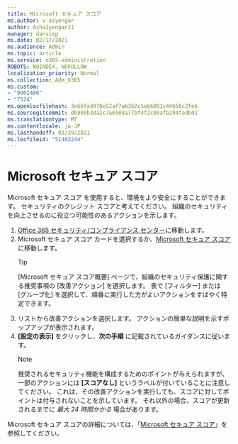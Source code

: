 ```yaml
---
title: Microsoft セキュア スコア
ms.author: v-aiyengar
author: AshaIyengar21
manager: dansimp
ms.date: 02/17/2021
ms.audience: Admin
ms.topic: article
ms.service: o365-administration
ROBOTS: NOINDEX, NOFOLLOW
localization_priority: Normal
ms.collection: Adm_O365
ms.custom:
- "9002486"
- "7524"
ms.openlocfilehash: 3e66fad970e52af7ab3b2c5a66001c44b50c2fe6
ms.sourcegitcommit: db908b3da2c7a6508a77bf4f2c80afb294fadbd1
ms.translationtype: MT
ms.contentlocale: ja-JP
ms.lasthandoff: 03/29/2021
ms.locfileid: "51403244"
---
```

# <a name="microsoft-secure-score"></a>Microsoft セキュア スコア

Microsoft セキュア スコア を使用すると、環境をより安全にすることができます。 セキュリティのクレジット スコアと考えてください。 組織のセキュリティを向上させるのに役立つ可能性のあるアクションを示します。

1. [Office 365 セキュリティ/コンプライアンス センター](https://go.microsoft.com/fwlink/p/?linkid=2077143)に移動します。
1. Microsoft セキュア スコア カードを選択するか、[Microsoft セキュア スコア](https://go.microsoft.com/fwlink/?linkid=2099589)に移動します。
    > [!TIP]
    >  [Microsoft セキュア スコア概要] ページで、組織のセキュリティ保護に関する推奨事項の [改善アクション] を選択します。 表で [フィルター] または [グループ化] を選択して、順番に実行した方がよいアクションをすばやく特定できます。
1. リストから改善アクションを選択します。 アクションの簡単な説明を示すポップアップが表示されます。
1. **[設定の表示]** をクリックし、**次の手順** に記載されているガイダンスに従います。
    > [!NOTE]
    > 推奨されるセキュリティ機能を構成するためのポイントが与えられますが、一部のアクションには **[スコアなし]** というラベルが付いていることに注意してください。 これは、その改善アクションを実行しても、スコアに対してポイントは付与されないことを示しています。 それ以外の場合、スコアが更新されるまでに *最大 24 時間かかる* 場合があります。

Microsoft セキュア スコアの詳細については、「[Microsoft セキュア スコア](https://go.microsoft.com/fwlink/?linkid=2103077)」を参照してください。